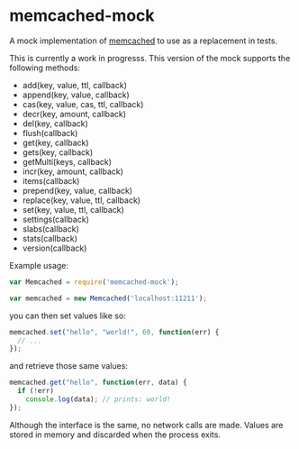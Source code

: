 # memcached-mock

A mock implementation of [memcached](https://www.npmjs.com/package/memcached) to use as a replacement in tests.

This is currently a work in progresss. This version of the mock supports the following methods:

 * add(key, value, ttl, callback)
 * append(key, value, callback)
 * cas(key, value, cas, ttl, callback)
 * decr(key, amount, callback)
 * del(key, callback)
 * flush(callback)
 * get(key, callback)
 * gets(key, callback)
 * getMulti(keys, callback)
 * incr(key, amount, callback)
 * items(callback)
 * prepend(key, value, callback)
 * replace(key, value, ttl, callback)
 * set(key, value, ttl, callback)
 * settings(callback)
 * slabs(callback)
 * stats(callback)
 * version(callback)

Example usage:

```javascript
var Memcached = require('memcached-mock');

var memcached = new Memcached('localhost:11211');
```

you can then set values like so:

```javascript
memcached.set("hello", "world!", 60, function(err) {
  // ...
});
```

and retrieve those same values:

```javascript
memcached.get("hello", function(err, data) {
  if (!err)
    console.log(data); // prints: world!
});
```

Although the interface is the same, no network calls are made. Values are stored in memory and discarded when the process exits.
